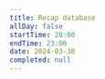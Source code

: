 ```yaml
---
title: Recap database
allDay: false
startTime: 20:00
endTime: 23:00
date: 2024-03-30
completed: null
---
```

